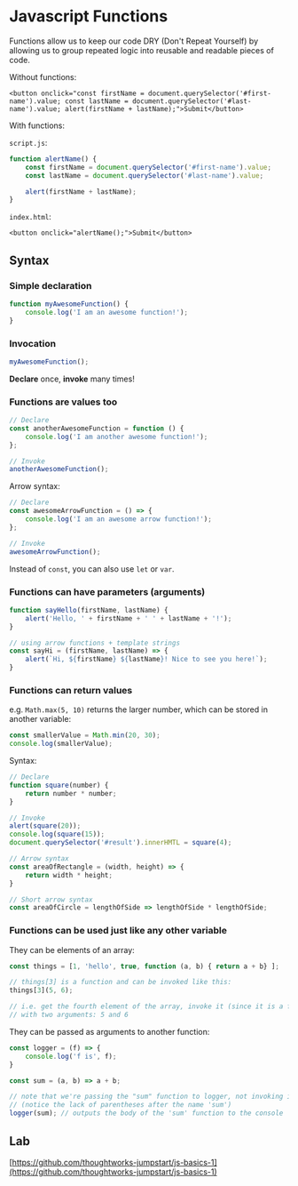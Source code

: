 # Javascript Functions

Functions allow us to keep our code DRY \(Don't Repeat Yourself\) by allowing us to group repeated logic into reusable and readable pieces of code.

Without functions:

```markup
<button onclick="const firstName = document.querySelector('#first-name').value; const lastName = document.querySelector('#last-name').value; alert(firstName + lastName);">Submit</button>
```

With functions:

`script.js`:

```javascript
function alertName() {
    const firstName = document.querySelector('#first-name').value;
    const lastName = document.querySelector('#last-name').value;

    alert(firstName + lastName);
}
```

`index.html`:

```markup
<button onclick="alertName();">Submit</button>
```

## Syntax

### Simple declaration

```javascript
function myAwesomeFunction() {
    console.log('I am an awesome function!');
}
```

### Invocation

```javascript
myAwesomeFunction();
```

**Declare** once, **invoke** many times!

### Functions are values too

```javascript
// Declare
const anotherAwesomeFunction = function () {
    console.log('I am another awesome function!');
};

// Invoke
anotherAwesomeFunction();
```

Arrow syntax:

```javascript
// Declare
const awesomeArrowFunction = () => {
    console.log('I am an awesome arrow function!');
};

// Invoke
awesomeArrowFunction();
```

Instead of `const`, you can also use `let` or `var`.

### Functions can have parameters \(arguments\)

```javascript
function sayHello(firstName, lastName) {
    alert('Hello, ' + firstName + ' ' + lastName + '!');
}

// using arrow functions + template strings
const sayHi = (firstName, lastName) => {
    alert(`Hi, ${firstName} ${lastName}! Nice to see you here!`);
}
```

### Functions can return values

e.g. `Math.max(5, 10)` returns the larger number, which can be stored in another variable:

```javascript
const smallerValue = Math.min(20, 30);
console.log(smallerValue);
```

Syntax:

```javascript
// Declare
function square(number) {
    return number * number;
}

// Invoke
alert(square(20));
console.log(square(15));
document.querySelector('#result').innerHMTL = square(4);

// Arrow syntax
const areaOfRectangle = (width, height) => {
    return width * height;
}

// Short arrow syntax
const areaOfCircle = lengthOfSide => lengthOfSide * lengthOfSide;
```

### Functions can be used just like any other variable

They can be elements of an array:

```javascript
const things = [1, 'hello', true, function (a, b) { return a + b} ];

// things[3] is a function and can be invoked like this:
things[3](5, 6);

// i.e. get the fourth element of the array, invoke it (since it is a function)
// with two arguments: 5 and 6
```

They can be passed as arguments to another function:

```javascript
const logger = (f) => {
    console.log('f is', f);
}

const sum = (a, b) => a + b;

// note that we're passing the "sum" function to logger, not invoking it
// (notice the lack of parentheses after the name 'sum')
logger(sum); // outputs the body of the 'sum' function to the console
```

## Lab

[https://github.com/thoughtworks-jumpstart/js-basics-1](https://github.com/thoughtworks-jumpstart/js-basics-1)
